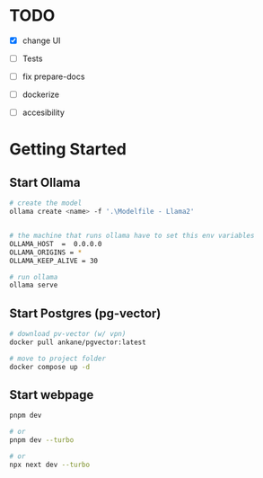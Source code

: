 
# TODO

- [x] change UI
- [ ] Tests
- [ ] fix prepare-docs
- [ ] dockerize
- [ ] accesibility


# Getting Started

## Start Ollama

```sh
# create the model
ollama create <name> -f '.\Modelfile - Llama2'


# the machine that runs ollama have to set this env variables
OLLAMA_HOST  =  0.0.0.0
OLLAMA_ORIGINS = *
OLLAMA_KEEP_ALIVE = 30

# run ollama
ollama serve
```

## Start Postgres (pg-vector)

```sh
# download pv-vector (w/ vpn)
docker pull ankane/pgvector:latest

# move to project folder
docker compose up -d
```

## Start webpage

```sh
pnpm dev

# or
pnpm dev --turbo

# or
npx next dev --turbo
```